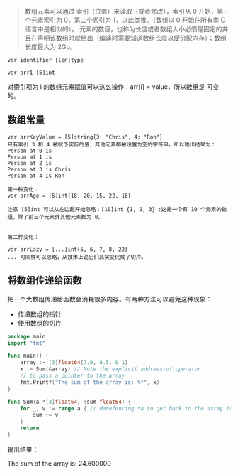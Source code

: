 > 数组元素可以通过 索引（位置）来读取（或者修改），索引从 0 开始，第一个元素索引为 0，第二个索引为 1，以此类推。（数组以 0 开始在所有类 C 语言中是相似的）。
元素的数目，也称为长度或者数组大小必须是固定的并且在声明该数组时就给出（编译时需要知道数组长度以便分配内存）；数组长度最大为 2Gb。

```
var identifier [len]type

var arr1 [5]int
```
对索引项为 i 的数组元素赋值可以这么操作：arr[i] = value，所以数组是 可变的。

## 数组常量
```
var arrKeyValue = [5]string{3: "Chris", 4: "Ron"}
只有索引 3 和 4 被赋予实际的值，其他元素都被设置为空的字符串，所以输出结果为：
Person at 0 is
Person at 1 is
Person at 2 is
Person at 3 is Chris
Person at 4 is Ron

第一种变化：
var arrAge = [5]int{18, 20, 15, 22, 16}

注意 [5]int 可以从左边起开始忽略：[10]int {1, 2, 3} :这是一个有 10 个元素的数组，除了前三个元素外其他元素都为 0。


第二种变化：

var arrLazy = [...]int{5, 6, 7, 8, 22}
... 可同样可以忽略，从技术上说它们其实变化成了切片。
```

## 将数组传递给函数
把一个大数组传递给函数会消耗很多内存。有两种方法可以避免这种现象：

- 传递数组的指针
- 使用数组的切片

```go
package main
import "fmt"

func main() {
	array := [3]float64{7.0, 8.5, 9.1}
	x := Sum(&array) // Note the explicit address-of operator
	// to pass a pointer to the array
	fmt.Printf("The sum of the array is: %f", x)
}

func Sum(a *[3]float64) (sum float64) {
	for _, v := range a { // derefencing *a to get back to the array is not necessary!
		sum += v
	}
	return
}
```
输出结果：

The sum of the array is: 24.600000
